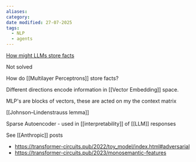 ```yaml
---
aliases: 
category: 
date modified: 27-07-2025
tags:
  - NLP
  - agents
---
```

[How might LLMs store facts](https://www.youtube.com/watch?v=9-Jl0dxWQs8&list=PLZx_FHIHR8AwKD9csfl6Sl_pgCXX19eer&index=6)

Not solved

How do [[Multilayer Perceptrons]] store facts?

Different directions encode information in [[Vector Embedding]] space.

MLP's are blocks of vectors, these are acted on my the context matrix 

[[Johnson–Lindenstrauss lemma]]

Sparse Autoencoder - used in [[interpretability]] of [[LLM]] responses

See [[Anthropic]] posts
- https://transformer-circuits.pub/2022/toy_model/index.html#adversarial
- https://transformer-circuits.pub/2023/monosemantic-features